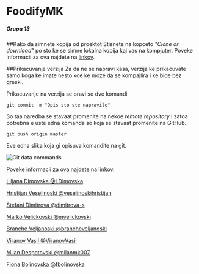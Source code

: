 # FoodifyMK 
##### Grupa 13



##Kako da simnete kopija od proektot
Stisnete na kopceto *"Clone or download"* po sto ke se simne lokalna kopija kaj vas na kompjuter. Poveke informacii za ova najdete na [linkov](https://help.github.com/articles/fork-a-repo/). 

##Prikacuvanje verzija
Za da ne se napravi kasa, verzija ke prikacuvate samo koga ke imate nesto koe ke moze da se kompajlira i ke bide bez greski. 

Prikacuvanje na verzija se pravi so dve komandi
```
git commit -m "Opis sto ste napravile"
```
So taa naredba se stavaat promenite na nekoe *remote repository* i zatoa potrebna e uste edna komanda so koja se stavaat promenite na GitHub.
```
git push origin master
```
Eve edna slika koja gi opisuva komandite na git.

![Git data commands](http://i.stack.imgur.com/MgaV9.png)

Poveke informacii za ova najdete na [linkov](https://help.github.com/articles/adding-an-existing-project-to-github-using-the-command-line/).

[Liljana Dimovska @LDimovska](https://github.com/LDimovska)

[Hristijan Veselinoski @veselinoskihristijan](https://github.com/veselinoskihristijan)

[Stefani Dimitrova @dimitrova-s](https://github.com/dimitrova-s)

[Marko Velickovski @mvelickovski](https://github.com/mvelickovski)

[Branche Veljanoski @brancheveljanoski](https://github.com/brancheveljanoski)

[Viranov Vasil @ViranovVasil](https://github.com/ViranovVasil)

[Milan Despotovski @milanmk007](https://github.com/milanmk007)

[Fiona Bolinovska @fbolinovska](https://github.com/fbolinovska)


